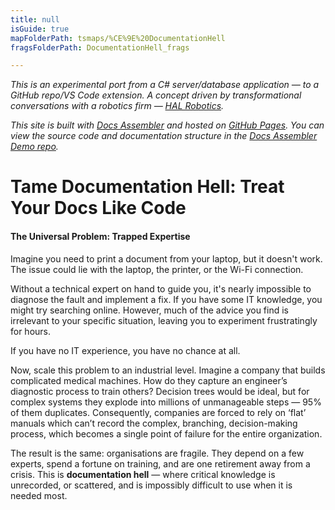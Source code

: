 ```yaml
---
title: null
isGuide: true
mapFolderPath: tsmaps/%CE%9E%20DocumentationHell
fragsFolderPath: DocumentationHell_frags

---
```



<!-- tsGuideRenderComment {"guide":{"id":"uIgI9F0di","path":"","fragmentFolderPath":"DocumentationHell_frags"},"fragment":{"id":"uIgI9F0di","topLevelMapKey":"sIhxfx02EB","mapKeyChain":"sIhxfx02EB","guideID":"uIgI9F0UM","guidePath":"c:/GitHub/MuddySpud/MuddySpud.github.io/tsmaps/DocumentationHell.tsmap","chartKey":"sIhxfx02EB","isLeaf":false,"options":[{"id":"uIgI9n03f","option":"What are Decision Trees?","order":1,"isAncillary":true},{"id":"uIgIAE0u7","order":2}]}} -->

*This is an experimental port from a C# server/database application — to a GitHub repo/VS Code extension. A concept driven by transformational conversations with a robotics firm — [HAL Robotics](https://hal-robotics.com).*

*This site is built with [Docs Assembler](https://marketplace.visualstudio.com/items?itemName=netoftrees.documentation-assembler) and hosted on [GitHub Pages](https://docs.github.com/en/pages). You can view the source code and documentation structure in the [Docs Assembler Demo repo](https://github.com/CompositeFlows/DocsAssemblerDemo).*

# Tame Documentation Hell: Treat Your Docs Like Code

#### The Universal Problem: Trapped Expertise

Imagine you need to print a document from your laptop, but it doesn't work. The issue could lie with the laptop, the printer, or the Wi-Fi connection.

Without a technical expert on hand to guide you, it's nearly impossible to diagnose the fault and implement a fix. If you have some IT knowledge, you might try searching online. However, much of the advice you find is irrelevant to your specific situation, leaving you to experiment frustratingly for hours.

If you have no IT experience, you have no chance at all.

Now, scale this problem to an industrial level. Imagine a company that builds complicated medical machines. How do they capture an engineer’s diagnostic process to train others? Decision trees would be ideal, but for complex systems they explode into millions of unmanageable steps — 95% of them duplicates. Consequently, companies are forced to rely on ‘flat’ manuals which can’t record the complex, branching, decision-making process, which becomes a single point of failure for the entire organization.

The result is the same: organisations are fragile. They depend on a few experts, spend a fortune on training, and are one retirement away from a crisis. This is **documentation hell** — where critical knowledge is unrecorded, or scattered, and is impossibly difficult to use when it is needed most.


